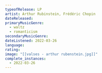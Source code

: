 ```yaml
---
typeofRelease: LP
artist: Arthur Rubinstein, Frédéric Chopin
dateReleased:
primaryMusicGenre:
  - waltz
  - romanticism
secondaryMusicGenre:
dateListened: 2022-03-26
language:
rating:
image: "[[valses - arthur rubenstein.jpg]]"
complete_instances:
  - 2022-03-26
---
```

